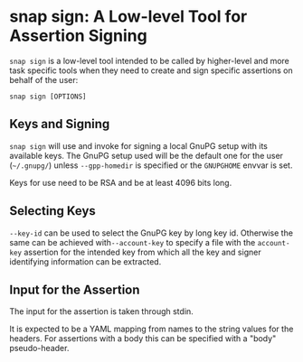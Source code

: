 # snap sign: A Low-level Tool for Assertion Signing

`snap sign` is a low-level tool intended to be called by higher-level and more task specific tools when they need to create and sign specific assertions on behalf of the user:

`snap sign [OPTIONS]`

## Keys and Signing

`snap sign` will use and invoke for signing a local GnuPG setup with its available keys. The GnuPG setup used will be the default one for the user (`~/.gnupg/`) unless `--gpp-homedir` is specified or the `GNUPGHOME` envvar is set.

Keys for use need to be RSA and be at least 4096 bits long.

## Selecting Keys

`--key-id` can be used to select the GnuPG key by long key id. Otherwise the same can be achieved with`--account-key` to specify a file with the `account-key` assertion for the intended key from which all the key and signer identifying information can be extracted.

## Input for the Assertion

The input for the assertion is taken through stdin.

It is expected to be a YAML mapping from names to the string values for the headers. For assertions with a body this can be specified with a "body" pseudo-header.
